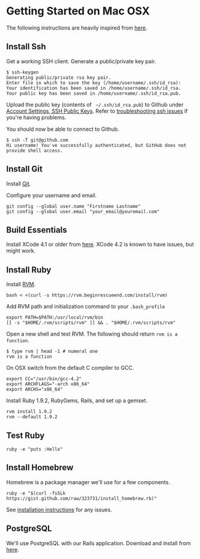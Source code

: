 Getting Started on Mac OSX
==========================

The following instructions are heavily inspired from [here](http://help.github.com/mac-set-up-git/).

Install Ssh
-----------

Get a working SSH client. Generate a public/private key pair.

    $ ssh-keygen
    Generating public/private rsa key pair.
    Enter file in which to save the key (/home/username/.ssh/id_rsa):
    Your identification has been saved in /home/username/.ssh/id_rsa.
    Your public key has been saved in /home/username/.ssh/id_rsa.pub.

Upload the public key (contents of ` ~/.ssh/id_rsa.pub`) to Github under [Account Settings, SSH Public Keys](https://github.com/account). Refer to [troubleshooting ssh issues](http://help.github.com/troubleshooting-ssh/) if you're having problems.

You should now be able to connect to Github.

    $ ssh -T git@github.com
    Hi username! You've successfully authenticated, but GitHub does not provide shell access.

Install Git
-----------

Install [Git](http://git-scm.com/download).

Configure your username and email.

    git config --global user.name "Firstname Lastname"
    git config --global user.email "your_email@youremail.com"

Build Essentials
----------------

Install XCode 4.1 or older from [here](https://developer.apple.com/downloads/download.action?path=Developer_Tools/xcode_4.1_for_lion/xcode_4.1_for_lion.dmg). XCode 4.2 is known to have issues, but might work.

Install Ruby
------------

Install [RVM](http://rvm.beginrescueend.com/).

    bash < <(curl -s https://rvm.beginrescueend.com/install/rvm)

Add RVM path and initialization command to your `.bash_profile`

    export PATH=$PATH:/usr/local/rvm/bin
    [[ -s "$HOME/.rvm/scripts/rvm" ]] && . "$HOME/.rvm/scripts/rvm"

Open a new shell and test RVM. The following should return `rvm is a function`.

    $ type rvm | head -1 # numeral one
    rvm is a function

On OSX switch from the default C compiler to GCC.

    export CC="/usr/bin/gcc-4.2" 
    export ARCHFLAGS="-arch x86_64"
    export ARCHS="x86_64"

Install Ruby 1.9.2, RubyGems, Rails, and set up a gemset.

    rvm install 1.9.2
    rvm --default 1.9.2

Test Ruby
---------

    ruby -e "puts :Hello"

Install Homebrew
----------------

Homebrew is a package manager we'll use for a few components.

    ruby -e "$(curl -fsSLk https://gist.github.com/raw/323731/install_homebrew.rb)"

See [installation instructions](https://github.com/mxcl/homebrew/wiki/installation) for any issues.

PostgreSQL
----------

We'll use PostgreSQL with our Rails application. Download and install from [here](http://www.postgresql.org/download/).

